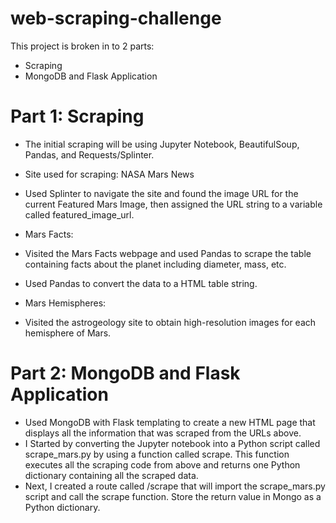 # web-scraping-challenge

This project is broken in to 2 parts:
- Scraping
- MongoDB and Flask Application



# Part 1: Scraping
- The initial scraping will be using Jupyter Notebook, BeautifulSoup, Pandas, and Requests/Splinter.
- Site used for scraping: NASA Mars News
- Used Splinter to navigate the site and found the image URL for the current Featured Mars Image, then assigned the URL string to a variable called featured_image_url.

- Mars Facts:
- Visited the Mars Facts webpage and used Pandas to scrape the table containing facts about the planet including diameter, mass, etc.
- Used Pandas to convert the data to a HTML table string.

- Mars Hemispheres:
- Visited the astrogeology site to obtain high-resolution images for each hemisphere of Mars.

# Part 2: MongoDB and Flask Application
- Used MongoDB with Flask templating to create a new HTML page that displays all the information that was scraped from the URLs above.
- I Started by converting the Jupyter notebook into a Python script called scrape_mars.py by using a function called scrape. This function executes all the scraping code from above and returns one Python dictionary containing all the scraped data.
- Next, I created a route called /scrape that will import the scrape_mars.py script and call the scrape function.
Store the return value in Mongo as a Python dictionary.




